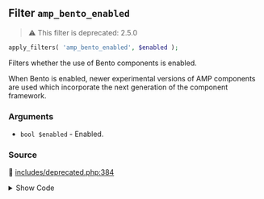 ## Filter `amp_bento_enabled`

> :warning: This filter is deprecated: 2.5.0

```php
apply_filters( 'amp_bento_enabled', $enabled );
```

Filters whether the use of Bento components is enabled.

When Bento is enabled, newer experimental versions of AMP components are used which incorporate the next generation of the component framework.

### Arguments

* `bool $enabled` - Enabled.

### Source

:link: [includes/deprecated.php:384](/includes/deprecated.php#L384)

<details>
<summary>Show Code</summary>

```php
return apply_filters_deprecated( 'amp_bento_enabled', [ false ], 'AMP 2.5.0', 'Remove bento support', 'Bento support has been removed.' );
```

</details>
